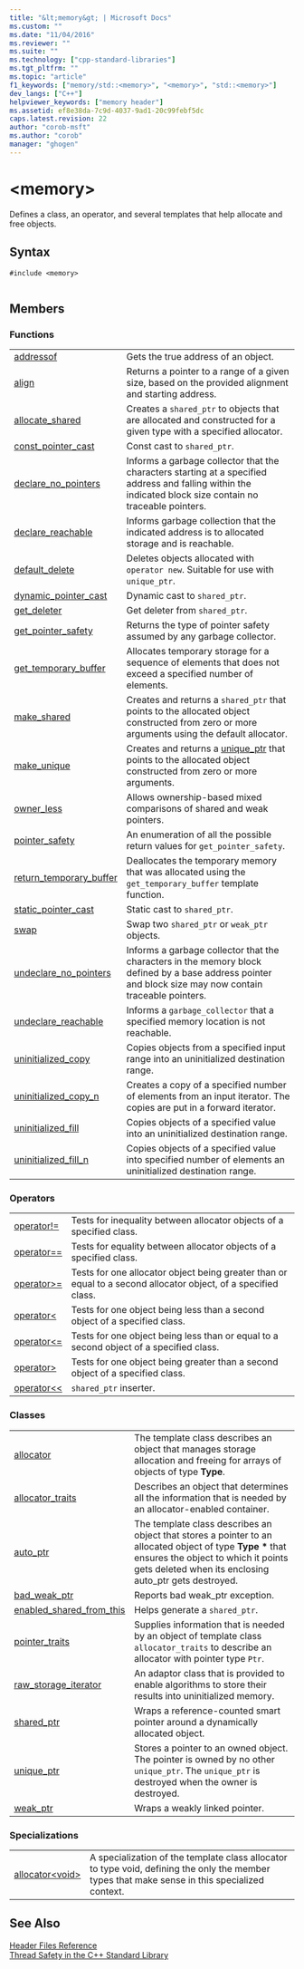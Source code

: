 ```yaml
---
title: "&lt;memory&gt; | Microsoft Docs"
ms.custom: ""
ms.date: "11/04/2016"
ms.reviewer: ""
ms.suite: ""
ms.technology: ["cpp-standard-libraries"]
ms.tgt_pltfrm: ""
ms.topic: "article"
f1_keywords: ["memory/std::<memory>", "<memory>", "std::<memory>"]
dev_langs: ["C++"]
helpviewer_keywords: ["memory header"]
ms.assetid: ef8e38da-7c9d-4037-9ad1-20c99febf5dc
caps.latest.revision: 22
author: "corob-msft"
ms.author: "corob"
manager: "ghogen"
---
```

# &lt;memory&gt;
Defines a class, an operator, and several templates that help allocate and free objects.  
  
## Syntax  
  
```  
#include <memory>  
  
```  
  
## Members  
  
### Functions  
  
|||  
|-|-|  
|[addressof](../standard-library/memory-functions.md#addressof)|Gets the true address of an object.|  
|[align](../standard-library/memory-functions.md#align)|Returns a pointer to a range of a given size, based on the provided alignment and starting address.|  
|[allocate_shared](../standard-library/memory-functions.md#allocate_shared)|Creates a `shared_ptr` to objects that are allocated and constructed for a given type with a specified allocator.|  
|[const_pointer_cast](../standard-library/memory-functions.md#const_pointer_cast)|Const cast to `shared_ptr`.|  
|[declare_no_pointers](../standard-library/memory-functions.md#declare_no_pointers)|Informs a garbage collector that the characters starting at a specified address and falling within the indicated block size contain no traceable pointers.|  
|[declare_reachable](../standard-library/memory-functions.md#declare_reachable)|Informs garbage collection that the indicated address is to allocated storage and is reachable.|  
|[default_delete](../standard-library/memory-functions.md#default_delete)|Deletes objects allocated with `operator new`. Suitable for use with `unique_ptr`.|  
|[dynamic_pointer_cast](../standard-library/memory-functions.md#dynamic_pointer_cast)|Dynamic cast to `shared_ptr`.|  
|[get_deleter](../standard-library/memory-functions.md#get_deleter)|Get deleter from `shared_ptr`.|  
|[get_pointer_safety](../standard-library/memory-functions.md#get_pointer_safety)|Returns the type of pointer safety assumed by any garbage collector.|  
|[get_temporary_buffer](../standard-library/memory-functions.md#get_temporary_buffer)|Allocates temporary storage for a sequence of elements that does not exceed a specified number of elements.|  
|[make_shared](../standard-library/memory-functions.md#make_shared)|Creates and returns a `shared_ptr` that points to the allocated object constructed from zero or more arguments using the default allocator.|  
|[make_unique](../standard-library/memory-functions.md#make_unique)|Creates and returns a [unique_ptr](../standard-library/unique-ptr-class.md) that points to the allocated object constructed from zero or more arguments.|  
|[owner_less](../standard-library/memory-functions.md#owner_less)|Allows ownership-based mixed comparisons of shared and weak pointers.|  
|[pointer_safety](../standard-library/memory-enums.md#pointer_safety)|An enumeration of all the possible return values for `get_pointer_safety`.|  
|[return_temporary_buffer](../standard-library/memory-functions.md#return_temporary_buffer)|Deallocates the temporary memory that was allocated using the `get_temporary_buffer` template function.|  
|[static_pointer_cast](../standard-library/memory-functions.md#static_pointer_cast)|Static cast to `shared_ptr`.|  
|[swap](../standard-library/memory-functions.md#swap)|Swap two `shared_ptr` or `weak_ptr` objects.|  
|[undeclare_no_pointers](../standard-library/memory-functions.md#undeclare_no_pointers)|Informs a garbage collector that the characters in the memory block defined by a base address pointer and block size may now contain traceable pointers.|  
|[undeclare_reachable](../standard-library/memory-functions.md#undeclare_reachable)|Informs a `garbage_collector` that a specified memory location is not reachable.|  
|[uninitialized_copy](../standard-library/memory-functions.md#uninitialized_copy)|Copies objects from a specified input range into an uninitialized destination range.|  
|[uninitialized_copy_n](../standard-library/memory-functions.md#uninitialized_copy_n)|Creates a copy of a specified number of elements from an input iterator. The copies are put in a forward iterator.|  
|[uninitialized_fill](../standard-library/memory-functions.md#uninitialized_fill)|Copies objects of a specified value into an uninitialized destination range.|  
|[uninitialized_fill_n](../standard-library/memory-functions.md#uninitialized_fill_n)|Copies objects of a specified value into specified number of elements an uninitialized destination range.|  
  
### Operators  
  
|||  
|-|-|  
|[operator!=](../standard-library/memory-operators.md#op_neq)|Tests for inequality between allocator objects of a specified class.|  
|[operator==](../standard-library/memory-operators.md#op_eq_eq)|Tests for equality between allocator objects of a specified class.|  
|[operator>=](../standard-library/memory-operators.md#op_gt_eq)|Tests for one allocator object being greater than or equal to a second allocator object, of a specified class.|  
|[operator<](../standard-library/memory-operators.md#op_lt)|Tests for one object being less than a second object of a specified class.|  
|[operator\<=](../standard-library/memory-operators.md#op_gt_eq)|Tests for one object being less than or equal to a second object of a specified class.|  
|[operator>](../standard-library/memory-operators.md#op_gt)|Tests for one object being greater than a second object of a specified class.|  
|[operator<<](../standard-library/memory-operators.md#op_lt_lt)|`shared_ptr` inserter.|  
  
### Classes  
  
|||  
|-|-|  
|[allocator](../standard-library/allocator-class.md)|The template class describes an object that manages storage allocation and freeing for arrays of objects of type **Type**.|  
|[allocator_traits](../standard-library/allocator-traits-class.md)|Describes an object that determines all the information that is needed by an allocator-enabled container.|  
|[auto_ptr](../standard-library/auto-ptr-class.md)|The template class describes an object that stores a pointer to an allocated object of type **Type \*** that ensures the object to which it points gets deleted when its enclosing auto_ptr gets destroyed.|  
|[bad_weak_ptr](../standard-library/bad-weak-ptr-class.md)|Reports bad weak_ptr exception.|  
|[enabled_shared_from_this](../standard-library/enable-shared-from-this-class.md)|Helps generate a `shared_ptr`.|  
|[pointer_traits](../standard-library/pointer-traits-struct.md)|Supplies information that is needed by an object of template class `allocator_traits` to describe an allocator with pointer type `Ptr`.|  
|[raw_storage_iterator](../standard-library/raw-storage-iterator-class.md)|An adaptor class that is provided to enable algorithms to store their results into uninitialized memory.|  
|[shared_ptr](../standard-library/shared-ptr-class.md)|Wraps a reference-counted smart pointer around a dynamically allocated object.|  
|[unique_ptr](../standard-library/unique-ptr-class.md)|Stores a pointer to an owned object. The pointer is owned by no other `unique_ptr`. The `unique_ptr` is destroyed when the owner is destroyed.|  
|[weak_ptr](../standard-library/weak-ptr-class.md)|Wraps a weakly linked pointer.|  
  
### Specializations  
  
|||  
|-|-|  
|[allocator\<void>](../standard-library/allocator-void-class.md)|A specialization of the template class allocator to type void, defining the only the member types that make sense in this specialized context.|  
  
## See Also  
 [Header Files Reference](../standard-library/cpp-standard-library-header-files.md)   
 [Thread Safety in the C++ Standard Library](../standard-library/thread-safety-in-the-cpp-standard-library.md)



